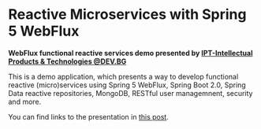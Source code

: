 # Reactive Microservices with Spring 5 WebFlux

**WebFlux functional reactive services demo presented by [IPT-Intellectual Products & Technologies @DEV.BG](http://iproduct.org/en/spring-5-webflux/)**

This is a demo application, which presents a way to develop functional reactive (micro)services using Spring 5 WebFlux, Spring Boot 2.0, Spring Data reactive repositories, MongoDB, RESTful user managemnent, security and more.

You can find links to the presentation in [this post](http://iproduct.org/en/reactive-microservices-spring-webflux/).

